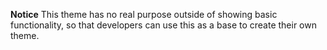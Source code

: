 <p>
    <strong>Notice</strong> This theme has no real purpose outside of showing basic functionality, so that developers can use this as a base to create their own theme.
</p>